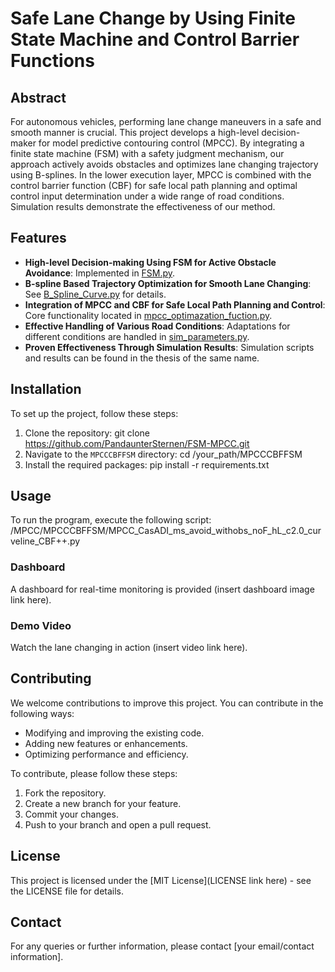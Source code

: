 # Safe Lane Change by Using Finite State Machine and Control Barrier Functions

## Abstract
For autonomous vehicles, performing lane change maneuvers in a safe and smooth manner is crucial. This project develops a high-level decision-maker for model predictive contouring control (MPCC). By integrating a finite state machine (FSM) with a safety judgment mechanism, our approach actively avoids obstacles and optimizes lane changing trajectory using B-splines. In the lower execution layer, MPCC is combined with the control barrier function (CBF) for safe local path planning and optimal control input determination under a wide range of road conditions. Simulation results demonstrate the effectiveness of our method.

## Features
- **High-level Decision-making Using FSM for Active Obstacle Avoidance**: Implemented in [FSM.py](/MPCCCBFFSM/high_level_control/FSM.py).
- **B-spline Based Trajectory Optimization for Smooth Lane Changing**: See [B_Spline_Curve.py](/MPCCCBFFSM/high_level_control/B_Spline_Curve.py) for details.
- **Integration of MPCC and CBF for Safe Local Path Planning and Control**: Core functionality located in [mpcc_optimazation_fuction.py](/MPCCCBFFSM/MPCC_set/mpcc_optimazation_fuction.py).
- **Effective Handling of Various Road Conditions**: Adaptations for different conditions are handled in [sim_parameters.py](/MPCCCBFFSM/env/sim_parameters.py).
- **Proven Effectiveness Through Simulation Results**: Simulation scripts and results can be found in the thesis of the same name.


## Installation
To set up the project, follow these steps:
1. Clone the repository:
git clone https://github.com/PandaunterSternen/FSM-MPCC.git
2. Navigate to the `MPCCCBFFSM` directory:
cd /your_path/MPCCCBFFSM
3. Install the required packages:
pip install -r requirements.txt

## Usage
To run the program, execute the following script:
/MPCC/MPCCCBFFSM/MPCC_CasADI_ms_avoid_withobs_noF_hL_c2.0_curveline_CBF++.py

### Dashboard
A dashboard for real-time monitoring is provided (insert dashboard image link here).

### Demo Video
Watch the lane changing in action (insert video link here).

## Contributing
We welcome contributions to improve this project. You can contribute in the following ways:
- Modifying and improving the existing code.
- Adding new features or enhancements.
- Optimizing performance and efficiency.

To contribute, please follow these steps:
1. Fork the repository.
2. Create a new branch for your feature.
3. Commit your changes.
4. Push to your branch and open a pull request.

## License
This project is licensed under the [MIT License](LICENSE link here) - see the LICENSE file for details.

## Contact
For any queries or further information, please contact [your email/contact information].




